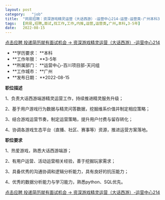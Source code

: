 ```yaml
---
layout:	post
category:	"job"
title:	"网易招聘：资深游戏精灵运营（大话西游）-运营中心214-运营-运营类-广州本科3-5年"
tags:	[网易,招聘,面试,找工作,工作,内推,运营,运营类,广州,本科,3-5年]
date:	2022-08-15
---
```


[点击应聘 投递简历就有面试机会 ->  资深游戏精灵运营（大话西游）-运营中心214](http://mobile.bole.netease.com/bole/boleDetail?id=42349&employeeId=346f03c3cda5f04c&key=all)



- **学历要求： **本科
- **工作年限： **3-5年
- **所属部门： **运营中心-百川项目部-天问组
- **工作城市： **广州
- **发布日期： **2022-08-15



**职位描述**

1、负责大话西游端游精灵运营工作，持续推进精灵服务升级；&nbsp;

2、基于用户游戏行为数据与精灵问答数据，挖掘维系价值并制定相应策略；&nbsp;

3、结合游戏运营节奏，制定运营策略，提升用户付费与留存转化；&nbsp;

4、协调各游戏生态平台（直播、社区、赛事等）资源，推进运营方案落地。



**职位要求**

1、热爱游戏，熟悉大话西游端游；&nbsp;

2、有用户运营、活动运营相关经验，善于挖掘玩家需求；&nbsp;

3、具备优秀的沟通协调和逻辑分析能力，具有良好的抗压能力；&nbsp;

4、优秀的数据分析能力与学习能力，熟悉python、SQL优先。



[点击应聘 投递简历就有面试机会 ->  资深游戏精灵运营（大话西游）-运营中心214](http://mobile.bole.netease.com/bole/boleDetail?id=42349&employeeId=346f03c3cda5f04c&key=all)